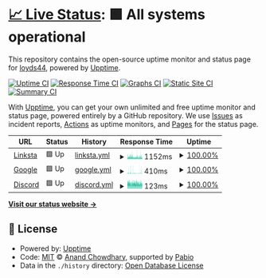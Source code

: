 # [📈 Live Status](https://loyds44.github.io/uptime): <!--live status--> **🟩 All systems operational**

This repository contains the open-source uptime monitor and status page for [loyds44](https://loyds44.github.io/uptime), powered by [Upptime](https://github.com/upptime/upptime).

[![Uptime CI](https://github.com/loyds44/uptime/workflows/Uptime%20CI/badge.svg)](https://github.com/loyds44/uptime/actions?query=workflow%3A%22Uptime+CI%22)
[![Response Time CI](https://github.com/loyds44/uptime/workflows/Response%20Time%20CI/badge.svg)](https://github.com/loyds44/uptime/actions?query=workflow%3A%22Response+Time+CI%22)
[![Graphs CI](https://github.com/loyds44/uptime/workflows/Graphs%20CI/badge.svg)](https://github.com/loyds44/uptime/actions?query=workflow%3A%22Graphs+CI%22)
[![Static Site CI](https://github.com/loyds44/uptime/workflows/Static%20Site%20CI/badge.svg)](https://github.com/loyds44/uptime/actions?query=workflow%3A%22Static+Site+CI%22)
[![Summary CI](https://github.com/loyds44/uptime/workflows/Summary%20CI/badge.svg)](https://github.com/loyds44/uptime/actions?query=workflow%3A%22Summary+CI%22)

With [Upptime](https://upptime.js.org), you can get your own unlimited and free uptime monitor and status page, powered entirely by a GitHub repository. We use [Issues](https://github.com/loyds44/uptime/issues) as incident reports, [Actions](https://github.com/loyds44/uptime/actions) as uptime monitors, and [Pages](https://loyds44.github.io/uptime) for the status page.

<!--start: status pages-->
<!-- This summary is generated by Upptime (https://github.com/upptime/upptime) -->
<!-- Do not edit this manually, your changes will be overwritten -->
<!-- prettier-ignore -->
| URL | Status | History | Response Time | Uptime |
| --- | ------ | ------- | ------------- | ------ |
| <img alt="" src="https://icons.duckduckgo.com/ip3/linksta.cc.ico" height="13"> [Linksta](https://linksta.cc/@loyds44) | 🟩 Up | [linksta.yml](https://github.com/loyds44/uptime/commits/HEAD/history/linksta.yml) | <details><summary><img alt="Response time graph" src="./graphs/linksta/response-time-week.png" height="20"> 1152ms</summary><br><a href="https://loyds44.github.io/uptime/history/linksta"><img alt="Response time 1305" src="https://img.shields.io/endpoint?url=https%3A%2F%2Fraw.githubusercontent.com%2Floyds44%2Fuptime%2FHEAD%2Fapi%2Flinksta%2Fresponse-time.json"></a><br><a href="https://loyds44.github.io/uptime/history/linksta"><img alt="24-hour response time 1151" src="https://img.shields.io/endpoint?url=https%3A%2F%2Fraw.githubusercontent.com%2Floyds44%2Fuptime%2FHEAD%2Fapi%2Flinksta%2Fresponse-time-day.json"></a><br><a href="https://loyds44.github.io/uptime/history/linksta"><img alt="7-day response time 1152" src="https://img.shields.io/endpoint?url=https%3A%2F%2Fraw.githubusercontent.com%2Floyds44%2Fuptime%2FHEAD%2Fapi%2Flinksta%2Fresponse-time-week.json"></a><br><a href="https://loyds44.github.io/uptime/history/linksta"><img alt="30-day response time 1150" src="https://img.shields.io/endpoint?url=https%3A%2F%2Fraw.githubusercontent.com%2Floyds44%2Fuptime%2FHEAD%2Fapi%2Flinksta%2Fresponse-time-month.json"></a><br><a href="https://loyds44.github.io/uptime/history/linksta"><img alt="1-year response time 1305" src="https://img.shields.io/endpoint?url=https%3A%2F%2Fraw.githubusercontent.com%2Floyds44%2Fuptime%2FHEAD%2Fapi%2Flinksta%2Fresponse-time-year.json"></a></details> | <details><summary><a href="https://loyds44.github.io/uptime/history/linksta">100.00%</a></summary><a href="https://loyds44.github.io/uptime/history/linksta"><img alt="All-time uptime 99.97%" src="https://img.shields.io/endpoint?url=https%3A%2F%2Fraw.githubusercontent.com%2Floyds44%2Fuptime%2FHEAD%2Fapi%2Flinksta%2Fuptime.json"></a><br><a href="https://loyds44.github.io/uptime/history/linksta"><img alt="24-hour uptime 100.00%" src="https://img.shields.io/endpoint?url=https%3A%2F%2Fraw.githubusercontent.com%2Floyds44%2Fuptime%2FHEAD%2Fapi%2Flinksta%2Fuptime-day.json"></a><br><a href="https://loyds44.github.io/uptime/history/linksta"><img alt="7-day uptime 100.00%" src="https://img.shields.io/endpoint?url=https%3A%2F%2Fraw.githubusercontent.com%2Floyds44%2Fuptime%2FHEAD%2Fapi%2Flinksta%2Fuptime-week.json"></a><br><a href="https://loyds44.github.io/uptime/history/linksta"><img alt="30-day uptime 100.00%" src="https://img.shields.io/endpoint?url=https%3A%2F%2Fraw.githubusercontent.com%2Floyds44%2Fuptime%2FHEAD%2Fapi%2Flinksta%2Fuptime-month.json"></a><br><a href="https://loyds44.github.io/uptime/history/linksta"><img alt="1-year uptime 99.97%" src="https://img.shields.io/endpoint?url=https%3A%2F%2Fraw.githubusercontent.com%2Floyds44%2Fuptime%2FHEAD%2Fapi%2Flinksta%2Fuptime-year.json"></a></details>
| <img alt="" src="https://icons.duckduckgo.com/ip3/www.google.com.ico" height="13"> [Google](https://www.google.com/) | 🟩 Up | [google.yml](https://github.com/loyds44/uptime/commits/HEAD/history/google.yml) | <details><summary><img alt="Response time graph" src="./graphs/google/response-time-week.png" height="20"> 410ms</summary><br><a href="https://loyds44.github.io/uptime/history/google"><img alt="Response time 115" src="https://img.shields.io/endpoint?url=https%3A%2F%2Fraw.githubusercontent.com%2Floyds44%2Fuptime%2FHEAD%2Fapi%2Fgoogle%2Fresponse-time.json"></a><br><a href="https://loyds44.github.io/uptime/history/google"><img alt="24-hour response time 601" src="https://img.shields.io/endpoint?url=https%3A%2F%2Fraw.githubusercontent.com%2Floyds44%2Fuptime%2FHEAD%2Fapi%2Fgoogle%2Fresponse-time-day.json"></a><br><a href="https://loyds44.github.io/uptime/history/google"><img alt="7-day response time 410" src="https://img.shields.io/endpoint?url=https%3A%2F%2Fraw.githubusercontent.com%2Floyds44%2Fuptime%2FHEAD%2Fapi%2Fgoogle%2Fresponse-time-week.json"></a><br><a href="https://loyds44.github.io/uptime/history/google"><img alt="30-day response time 183" src="https://img.shields.io/endpoint?url=https%3A%2F%2Fraw.githubusercontent.com%2Floyds44%2Fuptime%2FHEAD%2Fapi%2Fgoogle%2Fresponse-time-month.json"></a><br><a href="https://loyds44.github.io/uptime/history/google"><img alt="1-year response time 115" src="https://img.shields.io/endpoint?url=https%3A%2F%2Fraw.githubusercontent.com%2Floyds44%2Fuptime%2FHEAD%2Fapi%2Fgoogle%2Fresponse-time-year.json"></a></details> | <details><summary><a href="https://loyds44.github.io/uptime/history/google">100.00%</a></summary><a href="https://loyds44.github.io/uptime/history/google"><img alt="All-time uptime 100.00%" src="https://img.shields.io/endpoint?url=https%3A%2F%2Fraw.githubusercontent.com%2Floyds44%2Fuptime%2FHEAD%2Fapi%2Fgoogle%2Fuptime.json"></a><br><a href="https://loyds44.github.io/uptime/history/google"><img alt="24-hour uptime 100.00%" src="https://img.shields.io/endpoint?url=https%3A%2F%2Fraw.githubusercontent.com%2Floyds44%2Fuptime%2FHEAD%2Fapi%2Fgoogle%2Fuptime-day.json"></a><br><a href="https://loyds44.github.io/uptime/history/google"><img alt="7-day uptime 100.00%" src="https://img.shields.io/endpoint?url=https%3A%2F%2Fraw.githubusercontent.com%2Floyds44%2Fuptime%2FHEAD%2Fapi%2Fgoogle%2Fuptime-week.json"></a><br><a href="https://loyds44.github.io/uptime/history/google"><img alt="30-day uptime 100.00%" src="https://img.shields.io/endpoint?url=https%3A%2F%2Fraw.githubusercontent.com%2Floyds44%2Fuptime%2FHEAD%2Fapi%2Fgoogle%2Fuptime-month.json"></a><br><a href="https://loyds44.github.io/uptime/history/google"><img alt="1-year uptime 100.00%" src="https://img.shields.io/endpoint?url=https%3A%2F%2Fraw.githubusercontent.com%2Floyds44%2Fuptime%2FHEAD%2Fapi%2Fgoogle%2Fuptime-year.json"></a></details>
| <img alt="" src="https://icons.duckduckgo.com/ip3/discord.com.ico" height="13"> [Discord](https://discord.com/) | 🟩 Up | [discord.yml](https://github.com/loyds44/uptime/commits/HEAD/history/discord.yml) | <details><summary><img alt="Response time graph" src="./graphs/discord/response-time-week.png" height="20"> 123ms</summary><br><a href="https://loyds44.github.io/uptime/history/discord"><img alt="Response time 134" src="https://img.shields.io/endpoint?url=https%3A%2F%2Fraw.githubusercontent.com%2Floyds44%2Fuptime%2FHEAD%2Fapi%2Fdiscord%2Fresponse-time.json"></a><br><a href="https://loyds44.github.io/uptime/history/discord"><img alt="24-hour response time 126" src="https://img.shields.io/endpoint?url=https%3A%2F%2Fraw.githubusercontent.com%2Floyds44%2Fuptime%2FHEAD%2Fapi%2Fdiscord%2Fresponse-time-day.json"></a><br><a href="https://loyds44.github.io/uptime/history/discord"><img alt="7-day response time 123" src="https://img.shields.io/endpoint?url=https%3A%2F%2Fraw.githubusercontent.com%2Floyds44%2Fuptime%2FHEAD%2Fapi%2Fdiscord%2Fresponse-time-week.json"></a><br><a href="https://loyds44.github.io/uptime/history/discord"><img alt="30-day response time 123" src="https://img.shields.io/endpoint?url=https%3A%2F%2Fraw.githubusercontent.com%2Floyds44%2Fuptime%2FHEAD%2Fapi%2Fdiscord%2Fresponse-time-month.json"></a><br><a href="https://loyds44.github.io/uptime/history/discord"><img alt="1-year response time 134" src="https://img.shields.io/endpoint?url=https%3A%2F%2Fraw.githubusercontent.com%2Floyds44%2Fuptime%2FHEAD%2Fapi%2Fdiscord%2Fresponse-time-year.json"></a></details> | <details><summary><a href="https://loyds44.github.io/uptime/history/discord">100.00%</a></summary><a href="https://loyds44.github.io/uptime/history/discord"><img alt="All-time uptime 99.56%" src="https://img.shields.io/endpoint?url=https%3A%2F%2Fraw.githubusercontent.com%2Floyds44%2Fuptime%2FHEAD%2Fapi%2Fdiscord%2Fuptime.json"></a><br><a href="https://loyds44.github.io/uptime/history/discord"><img alt="24-hour uptime 100.00%" src="https://img.shields.io/endpoint?url=https%3A%2F%2Fraw.githubusercontent.com%2Floyds44%2Fuptime%2FHEAD%2Fapi%2Fdiscord%2Fuptime-day.json"></a><br><a href="https://loyds44.github.io/uptime/history/discord"><img alt="7-day uptime 100.00%" src="https://img.shields.io/endpoint?url=https%3A%2F%2Fraw.githubusercontent.com%2Floyds44%2Fuptime%2FHEAD%2Fapi%2Fdiscord%2Fuptime-week.json"></a><br><a href="https://loyds44.github.io/uptime/history/discord"><img alt="30-day uptime 100.00%" src="https://img.shields.io/endpoint?url=https%3A%2F%2Fraw.githubusercontent.com%2Floyds44%2Fuptime%2FHEAD%2Fapi%2Fdiscord%2Fuptime-month.json"></a><br><a href="https://loyds44.github.io/uptime/history/discord"><img alt="1-year uptime 99.56%" src="https://img.shields.io/endpoint?url=https%3A%2F%2Fraw.githubusercontent.com%2Floyds44%2Fuptime%2FHEAD%2Fapi%2Fdiscord%2Fuptime-year.json"></a></details>

<!--end: status pages-->

[**Visit our status website →**](https://loyds44.github.io/uptime)

## 📄 License

- Powered by: [Upptime](https://github.com/upptime/upptime)
- Code: [MIT](./LICENSE) © [Anand Chowdhary](https://anandchowdhary.com), supported by [Pabio](https://pabio.com)
- Data in the `./history` directory: [Open Database License](https://opendatacommons.org/licenses/odbl/1-0/)
